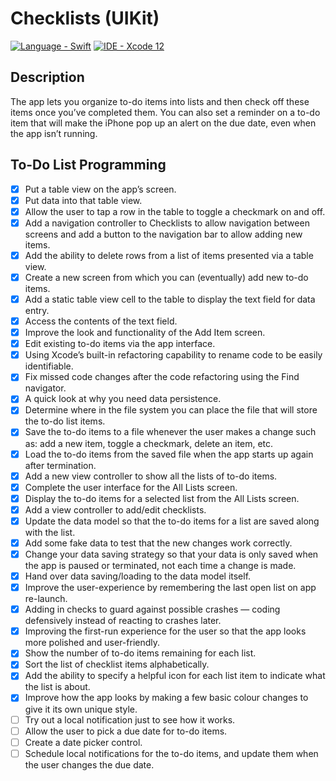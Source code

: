 # Checklists (UIKit)

[![Language - Swift](https://img.shields.io/badge/Language-Swift-orange)](https://swift.org/about/)
[![IDE - Xcode 12](https://img.shields.io/badge/IDE-Xcode%2012-purple)](https://developer.apple.com/xcode/)

## Description

The app lets you organize to-do items into lists and then check off these items once you’ve completed them. You can also set a reminder on a to-do item that will make the iPhone pop up an alert on the due date, even when the app isn’t running.

## To-Do List Programming

* [x] Put a table view on the app’s screen.
* [x] Put data into that table view.
* [x] Allow the user to tap a row in the table to toggle a checkmark on and off.
* [x] Add a navigation controller to Checklists to allow navigation between screens and add a button to the navigation bar to allow adding new items.
* [x] Add the ability to delete rows from a list of items presented via a table view.
* [x] Create a new screen from which you can (eventually) add new to-do items.
* [x] Add a static table view cell to the table to display the text field for data entry.
* [x] Access the contents of the text field.
* [x] Improve the look and functionality of the Add Item screen.
* [x] Edit existing to-do items via the app interface.
* [x] Using Xcode’s built-in refactoring capability to rename code to be easily identifiable.
* [x] Fix missed code changes after the code refactoring using the Find navigator.
* [x] A quick look at why you need data persistence.
* [x] Determine where in the file system you can place the file that will store the to-do list items.
* [x] Save the to-do items to a file whenever the user makes a change such as: add a new item, toggle a checkmark, delete an item, etc.
* [x] Load the to-do items from the saved file when the app starts up again after termination.
* [x] Add a new view controller to show all the lists of to-do items.
* [x] Complete the user interface for the All Lists screen.
* [x] Display the to-do items for a selected list from the All Lists
screen.
* [x] Add a view controller to add/edit checklists.
* [x] Update the data model so that the to-do items for a list are saved along with the list.
* [x] Add some fake data to test that the new changes work correctly.
* [x] Change your data saving strategy so that your data is only saved when the app is paused or terminated, not each time a change is made.
* [x] Hand over data saving/loading to the data model itself.
* [x] Improve the user-experience by remembering the last open list on app re-launch.
* [x] Adding in checks to guard against possible crashes — coding defensively instead of reacting to crashes later.
* [x] Improving the first-run experience for the user so that the app looks more polished and user-friendly.
* [x] Show the number of to-do items remaining for each list.
* [x] Sort the list of checklist items alphabetically.
* [x] Add the ability to specify a helpful icon for each list item to indicate what the list is about.
* [x] Improve how the app looks by making a few basic colour changes to give it its own unique style.
* [ ] Try out a local notification just to see how it works.
* [ ] Allow the user to pick a due date for to-do items.
* [ ] Create a date picker control.
* [ ] Schedule local notifications for the to-do items, and update them when the user changes the due date.
